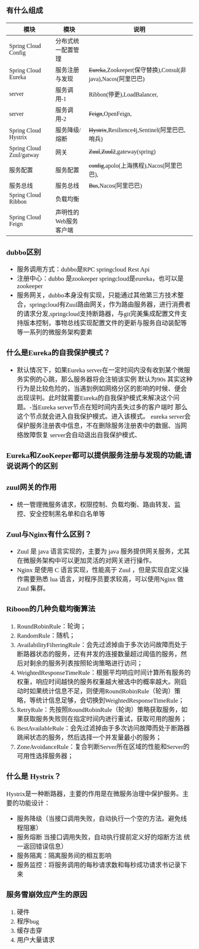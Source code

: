 <span  style="font-family: Simsun,serif; font-size: 17px; ">

### 有什么组成

模块 | 模块 | 说明
---|---|---
Spring Cloud Config | 分布式统一配置管理 |
Spring Cloud Eureka | 服务注册与发现 | ~~Eureka~~,Zookeeper(保守替换),Consul(非java),Nacos(阿里巴巴)
server | 服务调用-1 | Ribbon(停更),LoadBalancer,
server | 服务调用-2 | ~~Feign~~,OpenFeign,
Spring Cloud Hystrix | 服务降级/熔断 | ~~Hystrix~~,Resilience4j,Sentinel(阿里巴巴,哨兵)
Spring Cloud Zuul/gatway | 网关 | ~~Zuul~~,~~Zuul2~~,gateway(spring)
服务配置 | 服务配置 | ~~config~~,apolo(上海携程),Nacos(阿里巴巴),
服务总线 | 服务总线 | ~~Bus~~,Nacos(阿里巴巴)
Spring Cloud Ribbon | 负载均衡 |
Spring Cloud Feign | 声明性的Web服务客户端 |

### dubbo区别

- 服务调用方式：dubbo是RPC springcloud Rest Api
- 注册中心：dubbo 是zookeeper springcloud是eureka，也可以是zookeeper
- 服务网关，dubbo本身没有实现，只能通过其他第三方技术整合，springcloud有Zuul路由网关，作为路由服务器，进行消费者的请求分发,springcloud支持断路器，与git完美集成配置文件支持版本控制，事物总线实现配置文件的更新与服务自动装配等等一系列的微服务架构要素

### 什么是Eureka的自我保护模式？

- 默认情况下，如果Eureka server在一定时间内没有收到某个微服务实例的心跳，那么服务器将会注销该实例 默认为90s 其实这种行为是比较危险的，当遇到例如网络分区的影响的时候、便会出现误判。此时就需要Eureka的自我保护模式来解决这个问题。-当Eureka server节点在短时间内丢失过多的客户端时 那么这个节点就会进入自我保护模式。进入该模式。 eureka server会保护服务注册表中信息，不在删除服务注册表中的数据、当网络故障恢复 server会自动退出自我保护模式、

### Eureka和ZooKeeper都可以提供服务注册与发现的功能,请说说两个的区别

### zuul网关的作用

- 统一管理微服务请求，权限控制、负载均衡、路由转发、监控、安全控制黑名单和白名单等

### Zuul与Nginx有什么区别？

- Zuul 是 java 语言实现的，主要为 java 服务提供网关服务，尤其在微服务架构中可以更加灵活的对网关进行操作。
- Nginx 是使用 C 语言实现，性能高于 Zuul ，但是实现自定义操作需要熟悉 lua 语言，对程序员要求较高，可以使用Nginx 做 Zuul 集群。

### Riboon的几种负载均衡算法

1. RoundRobinRule：轮询；
2. RandomRule：随机；
3. AvailabilityFilteringRule：会先过滤掉由于多次访问故障而处于断路器状态的服务，还有并发的连接数量超过阈值的服务，然后对剩余的服务列表按照轮询策略进行访问；
4. WeightedResponseTimeRule：根据平均响应时间计算所有服务的权重，响应时间越快的服务权重越大被选中的概率越大。刚启动时如果统计信息不足，则使用RoundRobinRule（轮询）策略，等统计信息足够，会切换到WeightedResponseTimeRule；
5. RetryRule：先按照RoundRobinRule（轮询）策略获取服务，如果获取服务失败则在指定时间内进行重试，获取可用的服务；
6. BestAvailableRule：会先过滤掉由于多次访问故障而处于断路器跳闸状态的服务，然后选择一个并发量最小的服务；
7. ZoneAvoidanceRule：复合判断Server所在区域的性能和Server的可用性选择服务器；

### 什么是 Hystrix？

Hystrix是一种断路器，主要的作用是在微服务治理中保护服务。主要的功能设计：

- 服务降级（当接口调用失败，自动执行一个空的方法。避免线程阻塞）
- 服务熔断  当接口调用失败，自动执行提前定义好的熔断方法 统一返回错误信息）
- 服务隔离：隔离服务间的相互影响
- 服务监控：将服务调用的每秒请求数和每秒成功请求书记录下来

### 服务雪崩效应产生的原因

1. 硬件
2. 程序bug
3. 缓存击穿
4. 用户大量请求


</span>